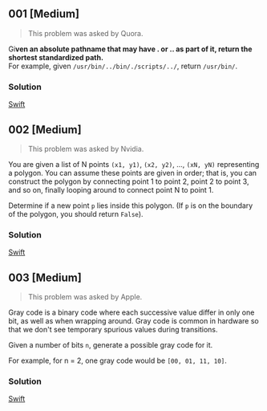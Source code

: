 ## 001 [Medium]
> This problem was asked by Quora.

Gi**ven an absolute pathname that may have . or .. as part of it, return the shortest standardized path.**  
For example, given `/usr/bin/../bin/./scripts/../`, return `/usr/bin/`.

### Solution
[Swift](../solutions/medium/001.swift)

## 002 [Medium]
> This problem was asked by Nvidia.

You are given a list of N points `(x1, y1)`, `(x2, y2)`, ..., `(xN, yN)` representing a polygon. You can assume these points are given in order; that is, you can construct the polygon by connecting point 1 to point 2, point 2 to point 3, and so on, finally looping around to connect point N to point 1. 

Determine if a new point `p` lies inside this polygon. (If `p` is on the boundary of the polygon, you should return `False`).

### Solution
[Swift](../solutions/medium/002.swift)

## 003 [Medium]
> This problem was asked by Apple.

Gray code is a binary code where each successive value differ in only one bit, as well as when wrapping around. Gray code is common in hardware so that we don't see temporary spurious values during transitions.

Given a number of bits `n`, generate a possible gray code for it.

For example, for n = 2, one gray code would be `[00, 01, 11, 10]`.

### Solution
[Swift](../solutions/medium/003.swift)

